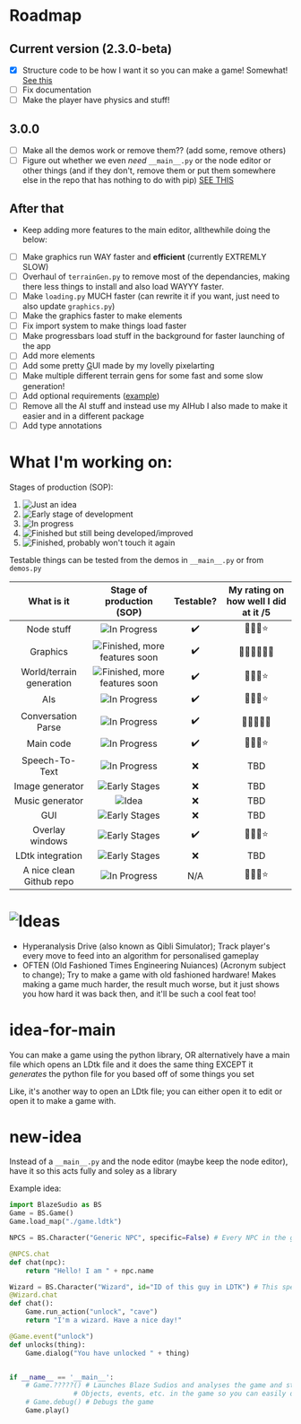 # Roadmap
## Current version (2.3.0-beta)
 - [x] Structure code to be how I want it so you can make a game! Somewhat! [See this](#new-idea)
 - [ ] Fix documentation
 - [ ] Make the player have physics and stuff!
## 3.0.0
 - [ ] Make all the demos work or remove them?? (add some, remove others)
 - [ ] Figure out whether we even *need* `__main__.py` or the node editor or other things (and if they don't, remove them or put them somewhere else in the repo that has nothing to do with pip) [SEE THIS](#idea-for-main)
## After that
 - Keep adding more features to the main editor, allthewhile doing the below: 
 - [ ] Make graphics run WAY faster and **efficient** (currently EXTREMLY SLOW)
 - [ ] Overhaul of `terrainGen.py` to remove most of the dependancies, making there less things to install and also load WAYYY faster.
 - [ ] Make `loading.py` MUCH faster (can rewrite it if you want, just need to also update `graphics.py`)
 - [ ] Make the graphics faster to make elements
 - [ ] Fix import system to make things load faster
 - [ ] Make progressbars load stuff in the background for faster launching of the app
 - [ ] Add more elements
 - [ ] Add some pretty <u>G</u>UI made by my lovelly pixelarting
 - [ ] Make multiple different terrain gens for some fast and some slow generation!
 - [ ] Add optional requirements ([example](https://github.com/xtekky/gpt4free/blob/main/setup.py))
 - [ ] Remove all the AI stuff and instead use my AIHub I also made to make it easier and in a different package
 - [ ] Add type annotations

# What I'm working on:

Stages of production (SOP):
 1. ![Just an idea](https://badgen.net/badge/Just%20an/IDEA?color=pink)
 2. ![Early stage of development](https://badgen.net/badge/-/Early%20stage%20of%20dev?color=orange&label=)
 3. ![In progress](https://badgen.net/badge/In/PROGRESS?color=yellow)
 4. ![Finished but still being developed/improved](https://badgen.net/badge/FINISHED%20but%20still/being%20developed?color=green)
 5. ![Finished, probably won't touch it again](https://badgen.net/badge/FINISHED,/probably%20won't%20recieve%20updates?color=blue)

Testable things can be tested from the demos in `__main__.py` or from `demos.py`

| What is it | Stage of production (SOP) | Testable? | My rating on how well I did at it /5 |
|:----------:|:-------------------------:|:---------:|:---------:|
| Node stuff | ![In Progress](https://badgen.net/badge/Production/3?color=yellow) | ✔️ | 🌟🌟🌟⭐ |
| Graphics | ![Finished, more features soon](https://badgen.net/badge/Production/4?color=green) | ✔️ | 🌟🌟🌟🌟🌟🌟 |
| World/terrain generation | ![Finished, more features soon](https://badgen.net/badge/Production/4?color=green) | ✔️ | 🌟🌟🌟⭐ |
| AIs | ![In Progress](https://badgen.net/badge/Production/3?color=yellow) | ✔️ | 🌟🌟🌟⭐ |
| Conversation Parse | ![In Progress](https://badgen.net/badge/Production/3?color=yellow) | ✔️ | 🌟🌟🌟🌟🌟 |
| Main code | ![In Progress](https://badgen.net/badge/Production/3?color=yellow) | ✔️ | 🌟🌟🌟⭐ |
| Speech-To-Text | ![In Progress](https://badgen.net/badge/Production/3?color=yellow) | ❌ | TBD |
| Image generator | ![Early Stages](https://badgen.net/badge/Production/2?color=orange) | ❌ | TBD |
| Music generator | ![Idea](https://badgen.net/badge/Production/1?color=pink) | ❌ | TBD |
| GUI | ![Early Stages](https://badgen.net/badge/Production/2?color=orange) | ❌ | TBD |
| Overlay windows | ![Early Stages](https://badgen.net/badge/Production/2?color=orange) | ✔️ | 🌟🌟🌟⭐ |
| LDtk integration | ![Early Stages](https://badgen.net/badge/Production/2?color=orange) | ❌ | TBD |
| A nice clean Github repo | ![In Progress](https://badgen.net/badge/Production/3?color=yellow) | N/A | 🌟🌟🌟⭐ |

# ![Ideas](https://badgen.net/badge/-/Ideas?color=pink&label=&scale=3)
 - Hyperanalysis Drive (also known as Qibli Simulator); Track player's every move to feed into an algorithm for personalised gameplay
 - OFTEN (Old Fashioned Times Engineering Nuiances) (Acronym subject to change); Try to make a game with old fashioned hardware! Makes making a game much harder, the result much worse, but it just shows you how hard it was back then, and it'll be such a cool feat too!

# idea-for-main
You can make a game using the python library, OR alternatively have a main file which opens an LDtk file and it does the same thing EXCEPT it *generates* the python file for you based off of some things you set

Like, it's another way to open an LDtk file; you can either open it to edit or open it to make a game with.

# new-idea
Instead of a `__main__.py` and the node editor (maybe keep the node editor), have it so this acts fully and soley as a library

Example idea:
```py
import BlazeSudio as BS
Game = BS.Game()
Game.load_map("./game.ldtk")

NPCS = BS.Character("Generic NPC", specific=False) # Every NPC in the game not specified otherwise

@NPCS.chat
def chat(npc):
    return "Hello! I am " + npc.name

Wizard = BS.Character("Wizard", id="ID of this guy in LDTK") # This specific NPC
@Wizard.chat
def chat():
    Game.run_action("unlock", "cave")
    return "I'm a wizard. Have a nice day!"

@Game.event("unlock")
def unlocks(thing):
    Game.dialog("You have unlocked " + thing)


if __name__ == '__main__':
    # Game.?????() # Launches Blaze Sudios and analyses the game and stuff and the LDTK file and shows you all the
                # Objects, events, etc. in the game so you can easily define them and it will suggest you code or something (?)
    # Game.debug() # Debugs the game
    Game.play()
```